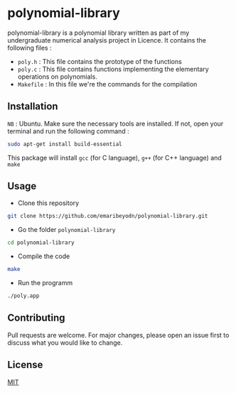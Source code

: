 # polynomial-library

polynomial-library is a polynomial library written as part of my undergraduate numerical analysis project in Licence. It contains the following files :

- `poly.h` : This file contains the prototype of the functions
- `poly.c` : This file contains functions implementing the elementary operations on polynomials.
- `Makefile` : In this file we're the commands for the compilation

## Installation

`NB` : Ubuntu. Make sure the necessary tools are installed. If not, open your terminal and run the following command :

```bash
sudo apt-get install build-essential
```

This package will install `gcc` (for C language), `g++` (for C++ language) and `make`

## Usage

- Clone this repository

```bash
git clone https://github.com/emaribeyodn/polynomial-library.git
```

- Go the folder `polynomial-library`

```bash
cd polynomial-library
```

- Compile the code

```bash
make
```

- Run the programm

```bash
./poly.app
```

## Contributing

Pull requests are welcome. For major changes, please open an issue first to discuss what you would like to change.

## License

[MIT](https://choosealicense.com/licenses/mit/)
